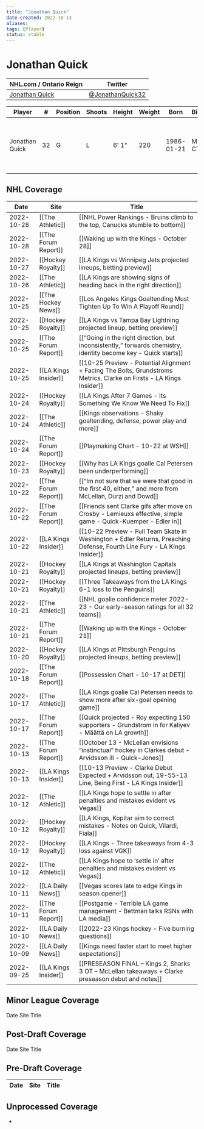 ```yaml
---
title: "Jonathan Quick"
date-created: 2022-10-13
aliases: 
tags: [Player]
status: stable
---
```


# Jonathan Quick

NHL.com / Ontario Reign | Twitter
-|-
[Jonathan Quick](https://www.nhl.com/player/jonathan-quick-8471734) | [@JonathanQuick32](https://twitter.com/JonathanQuick32)

| Player         | \#  | Position | Shoots | Height | Weight | Born       | Birthplace       | Draft                                        |
| -------------- | --- | -------- | ------ | ------ | ------ | ---------- | ---------------- | -------------------------------------------- |
| Jonathan Quick | 32  | G        | L      | 6' 1"  | 220    | 1986-01-21 | Milford, CT, USA | -   2005 LAK, 3rd rd, 11th pk (72nd overall) |



## NHL  Coverage
| Date       | Site                 | Title                                                                                                                     |
| ---------- | -------------------- | ------------------------------------------------------------------------------------------------------------------------- |
| 2022-10-28 | [[The Athletic]] | [[NHL Power Rankings - Bruins climb to the top, Canucks stumble to bottom]]                                                                                                                  |
| 2022-10-28 | [[The Forum Report]] | [[Waking up with the Kings - October 28]]                                                                                 |
| 2022-10-27 | [[Hockey Royalty]]   | [[LA Kings vs Winnipeg Jets projected lineups, betting preview]]                                                          |
| 2022-10-26 | [[The Athletic]]     | [[LA Kings are showing signs of heading back in the right direction]]                                                     |
| 2022-10-25 | [[The Hockey News]]  | [[Los Angeles Kings Goaltending Must Tighten Up To Win A Playoff Round]]                                                  |
| 2022-10-25 | [[Hockey Royalty]]   | [[LA Kings vs Tampa Bay Lightning projected lineup, betting preview]]                                                     |
| 2022-10-25 | [[The Forum Report]] | [[“Going in the right direction, but inconsistently,” forwards chemistry, identity become key - Quick starts]]            |
| 2022-10-25 | [[LA Kings Insider]] | [[10-25 Preview - Potential Alignment + Facing The Bolts, Grundstroms Metrics, Clarke on Firsts - LA Kings Insider]]      |
| 2022-10-24 | [[Hockey Royalty]]   | [[LA Kings After 7 Games - Its Something We Know We Need To Fix]]                                                         |
| 2022-10-24 | [[The Athletic]]     | [[Kings observations - Shaky goaltending, defense, power play and more]]                                                  |
| 2022-10-24 | [[The Forum Report]] | [[Playmaking Chart - 10-22 at WSH]]                                                                                       |
| 2022-10-23 | [[Hockey Royalty]]   | [[Why has LA Kings goalie Cal Petersen been underperforming]]                                                             |
| 2022-10-22 | [[The Forum Report]] | [[“Im not sure that we were that good in the first 40, either,” and more from McLellan, Durzi and Dowd]]                  |
| 2022-10-22 | [[The Forum Report]] | [[Friends sent Clarke gifs after move on Crosby - Lemieuxs effective, simple game - Quick-Kuemper - Edler in]]            |
| 2022-10-22 | [[LA Kings Insider]] | [[10-22 Preview - Full Team Skate in Washington + Edler Returns, Preaching Defense, Fourth Line Fury - LA Kings Insider]] |
| 2022-10-21 | [[Hockey Royalty]]   | [[LA Kings at Washington Capitals projected lineups, betting preview]]                                                    |
| 2022-10-21 | [[Hockey Royalty]]   | [[Three Takeaways from the LA Kings 6-1 loss to the Penguins]]                                                            |
| 2022-10-21 | [[The Athletic]]     | [[NHL goalie confidence meter 2022-23 - Our early-season ratings for all 32 teams]]                                       |
| 2022-10-21 | [[The Forum Report]] | [[Waking up with the Kings - October 21]]                                                                                 |
| 2022-10-20 | [[Hockey Royalty]]   | [[LA Kings at Pittsburgh Penguins projected lineups, betting preview]]                                                    |
| 2022-10-18 | [[The Forum Report]] | [[Possession Chart - 10-17 at DET]]                                                                                       |
| 2022-10-17 | [[The Athletic]]     | [[LA Kings goalie Cal Petersen needs to show more after six-goal opening game]]                                           |
| 2022-10-17 | [[The Forum Report]] | [[Quick projected - Roy expecting 150 supporters - Grundstrom in for Kaliyev - Määttä on LA growth]]                      |
| 2022-10-13 | [[The Forum Report]] | [[October 13 - McLellan envisions “instinctual” hockey in Clarkes debut - Arvidsson ill - Quick-Jones]]                   |
| 2022-10-13 | [[LA Kings Insider]] | [[10-13 Preview - Clarke Debut Expected + Arvidsson out, 19-55-13 Line, Being First - LA Kings Insider]]                  |
| 2022-10-12 | [[The Athletic]]     | [[LA Kings hope to settle in after penalties and mistakes evident vs Vegas]]                                              |
| 2022-10-12 | [[Hockey Royalty]]   | [[LA Kings, Kopitar aim to correct mistakes - Notes on Quick, Vilardi, Fiala]]                                            |
| 2022-10-12 | [[Hockey Royalty]]   | [[LA Kings - Three takeaways from 4-3 loss against VGK]]                                                                  |
| 2022-10-12 | [[The Athletic]]     | [[LA Kings hope to ‘settle in’ after penalties and mistakes evident vs Vegas]]                                            |
| 2022-10-11 | [[LA Daily News]]    | [[Vegas scores late to edge Kings in season opener]]                                                                      |
| 2022-10-11 | [[The Forum Report]] | [[Postgame - Terrible LA game management - Bettman talks RSNs with LA media]]                                             |
| 2022-10-10 | [[LA Daily News]]    | [[2022-23 Kings hockey - Five burning questions]]                                                                         |
| 2022-10-09 | [[LA Daily News]]    | [[Kings need faster start to meet higher expectations]]                                                                   |
| 2022-09-25 | [[LA Kings Insider]] | [[PRESEASON FINAL – Kings 2, Sharks 3 OT – McLellan takeaways + Clarke preseason debut and notes]]       |



## Minor League Coverage



Date
Site
Title







## Post-Draft Coverage



Date
Site
Title







## Pre-Draft Coverage
Date | Site |  Title
---|---|---


## Unprocessed Coverage
- 
